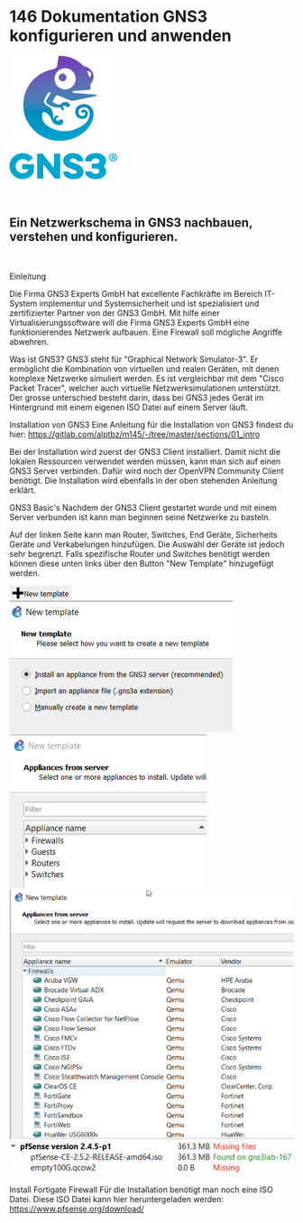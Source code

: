 # 146 Dokumentation GNS3 konfigurieren und anwenden 
![Bild](gns3.png)

<br>

## __Ein Netzwerkschema in GNS3 nachbauen, verstehen und konfigurieren.__ 
<br>

Einleitung

Die Firma GNS3 Experts GmbH hat excellente Fachkräfte im Bereich IT-System implementur und Systemsicherheit und ist spezialisiert und zertifizierter Partner von der GNS3 GmbH.
Mit hilfe einer Virtualisierungssoftware will die Firma GNS3 Experts GmbH eine funktionierendes Netzwerk aufbauen. Eine Firewall soll mögliche Angriffe abwehren.


Was ist GNS3?
GNS3 steht für "Graphical Network Simulator-3". Er ermöglicht die Kombination von virtuellen und realen Geräten, mit denen komplexe Netzwerke simuliert werden.
Es ist vergleichbar mit dem "Cisco Packet Tracer", welcher auch virtuelle Netzwerksimulationen unterstützt. Der grosse unterschied besteht darin, dass bei GNS3 jedes Gerät im Hintergrund mit einem eigenen ISO Datei auf einem Server läuft.


Installation von GNS3
Eine Anleitung für die Installation von GNS3 findest du hier:
https://gitlab.com/alptbz/m145/-/tree/master/sections/01_intro

Bei der Installation wird zuerst der GNS3 Client installiert. Damit nicht die lokalen Ressourcen verwendet werden müssen, kann man sich auf einen GNS3 Server verbinden. Dafür wird noch der OpenVPN Community Client benötigt. Die Installation wird ebenfalls in der oben stehenden Anleitung erklärt.

GNS3 Basic's
Nachdem der GNS3 Client gestartet wurde und mit einem Server verbunden ist kann man beginnen seine Netzwerke zu basteln.

Auf der linken Seite kann man Router, Switches, End Geräte, Sicherheits Geräte und Verkabelungen hinzufügen. Die Auswähl der Geräte ist jedoch sehr begrenzt. Falls spezifische Router und Switches benötigt werden können diese unten links über den Button "New Template" hinzugefügt werden.

![Bild](GNS3_New_Template.png)<br> 
![Bild](GNS3_Template.png)<br>
![Bild](GNS3_Template1.png)<br>
![Bild](GNS3_Template2.png)<br>
![Bild](GNS3_Install_pfsense.png)<br>




Install Fortigate Firewall
Für die Installation benötigt man noch eine ISO Datei.
Diese ISO Datei kann hier heruntergeladen werden:
https://www.pfsense.org/download/